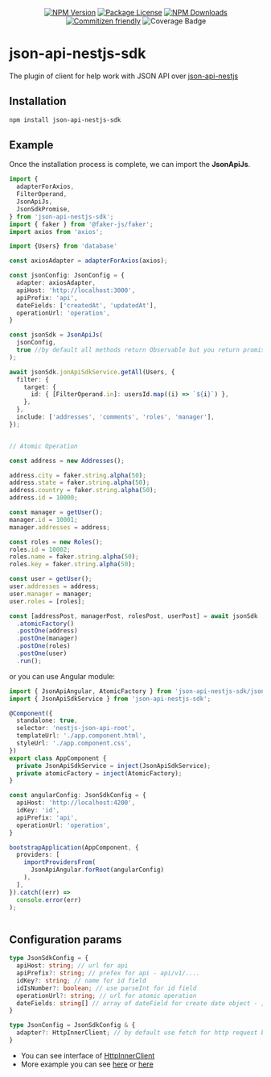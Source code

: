 <p align='center'>
  <a href="https://www.npmjs.com/package/json-api-nestjs-sdk" target="_blank"><img src="https://img.shields.io/npm/v/json-api-nestjs-sdk.svg" alt="NPM Version" /></a>
  <a href="https://www.npmjs.com/package/json-api-nestjs-sdk" target="_blank"><img src="https://img.shields.io/npm/l/json-api-nestjs-sdk.svg" alt="Package License" /></a>
  <a href="https://www.npmjs.com/package/json-api-nestjs-sdk" target="_blank"><img src="https://img.shields.io/npm/dm/json-api-nestjs-sdk.svg" alt="NPM Downloads" /></a>
  <a href="http://commitizen.github.io/cz-cli/" target="_blank"><img src="https://img.shields.io/badge/commitizen-friendly-brightgreen.svg" alt="Commitizen friendly" /></a>
  <img src="https://img.shields.io/endpoint?url=https://gist.githubusercontent.com/klerick/02a4c98cf7008fea2af70dc2d50f4cb7/raw/json-api-nestjs-sdk.json" alt="Coverage Badge" />
</p>

# json-api-nestjs-sdk

The plugin of client for help work with JSON API over [json-api-nestjs](https://www.npmjs.com/package/json-api-nestjs)


## Installation

```bash $ 
npm install json-api-nestjs-sdk 
```

## Example

Once the installation process is complete, we can import the **JsonApiJs**.

```typescript  
import {
  adapterForAxios,
  FilterOperand,
  JsonApiJs,
  JsonSdkPromise,
} from 'json-api-nestjs-sdk';
import { faker } from '@faker-js/faker';
import axios from 'axios';

import {Users} from 'database'

const axiosAdapter = adapterForAxios(axios);

const jsonConfig: JsonConfig = {
  adapter: axiosAdapter,
  apiHost: 'http://localhost:3000',
  apiPrefix: 'api',
  dateFields: ['createdAt', 'updatedAt'],
  operationUrl: 'operation',
}

const jsonSdk = JsonApiJs(
  jsonConfig,
  true //by default all methods return Observable but you return promise
);

await jsonSdk.jonApiSdkService.getAll(Users, {
  filter: {
    target: {
      id: { [FilterOperand.in]: usersId.map((i) => `${i}`) },
    },
  },
  include: ['addresses', 'comments', 'roles', 'manager'],
});


// Atomic Operation

const address = new Addresses();

address.city = faker.string.alpha(50);
address.state = faker.string.alpha(50);
address.country = faker.string.alpha(50);
address.id = 10000;

const manager = getUser();
manager.id = 10001;
manager.addresses = address;

const roles = new Roles();
roles.id = 10002;
roles.name = faker.string.alpha(50);
roles.key = faker.string.alpha(50);

const user = getUser();
user.addresses = address;
user.manager = manager;
user.roles = [roles];

const [addressPost, managerPost, rolesPost, userPost] = await jsonSdk
  .atomicFactory()
  .postOne(address)
  .postOne(manager)
  .postOne(roles)
  .postOne(user)
  .run();


```
or you can use Angular module:
```typescript
import { JsonApiAngular, AtomicFactory } from 'json-api-nestjs-sdk/json-api-nestjs-sdk.module';
import { JsonApiSdkService } from 'json-api-nestjs-sdk';

@Component({
  standalone: true,
  selector: 'nestjs-json-api-root',
  templateUrl: './app.component.html',
  styleUrl: './app.component.css',
})
export class AppComponent {
  private JsonApiSdkService = inject(JsonApiSdkService);
  private atomicFactory = inject(AtomicFactory);
}

const angularConfig: JsonSdkConfig = {
  apiHost: 'http://localhost:4200',
  idKey: 'id',
  apiPrefix: 'api',
  operationUrl: 'operation',
}

bootstrapApplication(AppComponent, {
  providers: [
    importProvidersFrom(
      JsonApiAngular.forRoot(angularConfig)
    ),
  ],
}).catch((err) =>
  console.error(err)
);



```

## Configuration params

```typescript  
type JsonSdkConfig = {
  apiHost: string; // url for api
  apiPrefix?: string; // prefex for api - api/v1/....
  idKey?: string; // name for id field
  idIsNumber?: boolean; // use parseInt for id field
  operationUrl?: string; // url for atomic operation
  dateFields: string[] // array of dateField for create date object - ;
}  

type JsonConfig = JsonSdkConfig & {
  adapter?: HttpInnerClient; // by default use fetch for http request but you can change it
}
```
* You can see interface of [HttpInnerClient](https://github.com/klerick/nestjs-json-api/blob/master/libs/json-api/json-api-nestjs-sdk/src/lib/types/http-inner-client.ts)
* More example you can see [here](https://github.com/klerick/nestjs-json-api/blob/master/apps/json-api-server-e2e/src/json-api/json-api-sdk) or [here](https://github.com/klerick/nestjs-json-api/blob/master/apps/json-api-front/src/app/app.component.ts)
